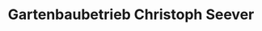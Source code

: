 ---
title: "Gartenbaubetrieb Christoph Seever"
url: /dornheim/gartenbaubetrieb-christoph-seever/
shop: Garten-Center
---